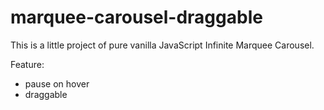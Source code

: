 # marquee-carousel-draggable
This is a little project of pure vanilla JavaScript Infinite Marquee Carousel. 

Feature: 
- pause on hover
- draggable
